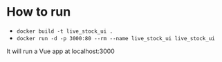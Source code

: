 # How to run

- `docker build -t live_stock_ui .`
- `docker run -d -p 3000:80 --rm --name live_stock_ui live_stock_ui`

It will run a Vue app at localhost:3000
